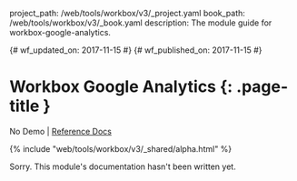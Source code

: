 project_path: /web/tools/workbox/v3/_project.yaml
book_path: /web/tools/workbox/v3/_book.yaml
description: The module guide for workbox-google-analytics.

{# wf_updated_on: 2017-11-15 #}
{# wf_published_on: 2017-11-15 #}

# Workbox Google Analytics {: .page-title }
No Demo | [Reference Docs](http://localhost:8080/web/tools/workbox/v3/reference-docs/latest/workbox.googleAnalytics)


{% include "web/tools/workbox/v3/_shared/alpha.html" %}

Sorry. This module's documentation hasn't been written yet.
